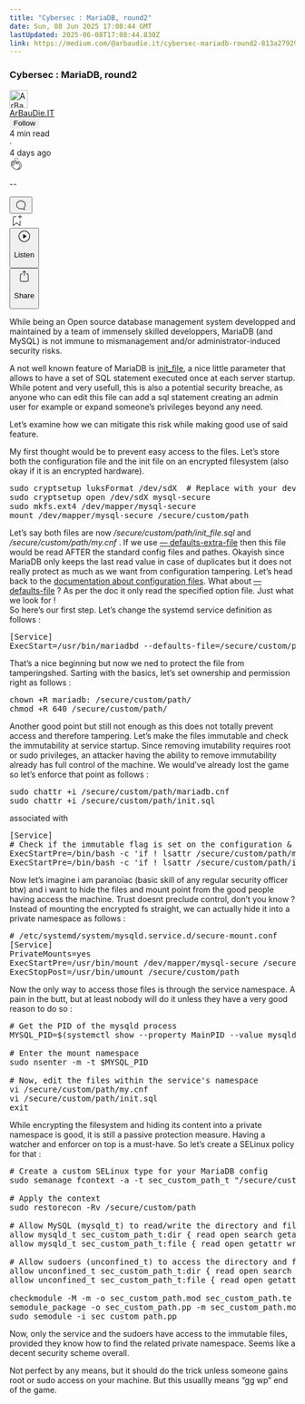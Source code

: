 ```yaml
---
title: "Cybersec : MariaDB, round2"
date: Sun, 08 Jun 2025 17:08:44 GMT
lastUpdated: 2025-06-08T17:08:44.830Z
link: https://medium.com/@arbaudie.it/cybersec-mariadb-round2-813a2792950b?source=rss-c779d007e7fe------2
---
```


<article><div class="m"><div class="m"><span class="m"></span><section><div><div class="fs gi gj gk gl gm"></div><div class="gn go gp gq gr"><div class="ac cb"><div class="ci bh fz ga gb gc"><div><h1 class="pw-post-title gs gt gu bf gv gw gx gy gz ha hb hc hd he hf hg hh hi hj hk hl hm hn ho hp hq hr hs ht hu bk" data-testid="storyTitle" id="103c">Cybersec : MariaDB, round2</h1><div><div class="speechify-ignore ac cp"><div class="speechify-ignore bh m"><div class="ac hv hw hx hy hz ia ib ic id ie if"><div class="ac r if"><div class="ac ig"><div><div aria-hidden="false" class="bm"><div class="be" tabindex="-1"><a data-discover="true" href="/@arbaudie.it?source=post_page---byline--813a2792950b---------------------------------------" rel="noopener follow"><div class="m ih ii bx ij ik"><div class="m fi"><img alt="ArBauDie.IT" class="m fa bx by bz cx" data-testid="authorPhoto" height="32" loading="lazy" src="https://miro.medium.com/v2/resize:fill:64:64/1*kOs3AqmTfHiFOrSZkt1mqg.png" width="32"/><div class="il bx m by bz fs o im ft"></div></div></div></a></div></div></div></div><span class="bf b bg ab bk"><div class="in ac r"><div class="ac r io"><div class="ac r"><div><div aria-hidden="false" class="bm"><div class="be" tabindex="-1"><span class="bf b bg ab bk"><a class="ag ah ai fe ak al am an ao ap aq ar as ip" data-discover="true" data-testid="authorName" href="/@arbaudie.it?source=post_page---byline--813a2792950b---------------------------------------" rel="noopener follow">ArBauDie.IT</a></span></div></div></div></div><div class="iq bm"></div><div aria-hidden="false" class="bm"><button class="ir is ap ac cb r aq eu it iu iv" style="border:1px solid rgba(0, 0, 0, 0)"><span class="bf b bg ab bk bh"><span class="bm iw">Follow</span></span></button></div></div></div></span></div><div class="ac r ix"><span class="bf b bg ab ed"><div class="ac af"><span data-testid="storyReadTime">4 min read</span><div aria-hidden="true" class="iy iz m"><span aria-hidden="true" class="m"><span class="bf b bg ab ed">·</span></span></div>4 days ago</div></span></div></div><div class="ac cp ja jb jc jd je jf jg jh ji jj jk jl jm jn jo jp"><div class="i l x ff fg r"><div class="kf m"><div class="ac r kg kh"><div class="pw-multi-vote-icon fi ki kj kk kl"><span><a class="ag ah ai fe ak al am an ao ap aq ar as at au" data-discover="true" data-testid="headerClapButton" href="/m/signin?actionUrl=https%3A%2F%2Fmedium.com%2F_%2Fvote%2Fp%2F813a2792950b&amp;operation=register&amp;redirect=https%3A%2F%2Fmedium.com%2F%40arbaudie.it%2Fcybersec-mariadb-round2-813a2792950b&amp;user=ArBauDie.IT&amp;userId=c779d007e7fe&amp;source=---header_actions--813a2792950b---------------------clap_footer------------------" rel="noopener follow"><div><div aria-hidden="false" class="bm"><div class="be" tabindex="-1"><div class="km ap kn ko kp kq an kr ks kt kl" role="presentation"><svg aria-label="clap" height="24" viewbox="0 0 24 24" width="24" xmlns="http://www.w3.org/2000/svg"><path clip-rule="evenodd" d="M11.37.828 12 3.282l.63-2.454zM13.916 3.953l1.523-2.112-1.184-.39zM8.589 1.84l1.522 2.112-.337-2.501zM18.523 18.92c-.86.86-1.75 1.246-2.62 1.33a6 6 0 0 0 .407-.372c2.388-2.389 2.86-4.951 1.399-7.623l-.912-1.603-.79-1.672c-.26-.56-.194-.98.203-1.288a.7.7 0 0 1 .546-.132c.283.046.546.231.728.5l2.363 4.157c.976 1.624 1.141 4.237-1.324 6.702m-10.999-.438L3.37 14.328a.828.828 0 0 1 .585-1.408.83.83 0 0 1 .585.242l2.158 2.157a.365.365 0 0 0 .516-.516l-2.157-2.158-1.449-1.449a.826.826 0 0 1 1.167-1.17l3.438 3.44a.363.363 0 0 0 .516 0 .364.364 0 0 0 0-.516L5.293 9.513l-.97-.97a.826.826 0 0 1 0-1.166.84.84 0 0 1 1.167 0l.97.968 3.437 3.436a.36.36 0 0 0 .517 0 .366.366 0 0 0 0-.516L6.977 7.83a.82.82 0 0 1-.241-.584.82.82 0 0 1 .824-.826c.219 0 .43.087.584.242l5.787 5.787a.366.366 0 0 0 .587-.415l-1.117-2.363c-.26-.56-.194-.98.204-1.289a.7.7 0 0 1 .546-.132c.283.046.545.232.727.501l2.193 3.86c1.302 2.38.883 4.59-1.277 6.75-1.156 1.156-2.602 1.627-4.19 1.367-1.418-.236-2.866-1.033-4.079-2.246M10.75 5.971l2.12 2.12c-.41.502-.465 1.17-.128 1.89l.22.465-3.523-3.523a.8.8 0 0 1-.097-.368c0-.22.086-.428.241-.584a.847.847 0 0 1 1.167 0m7.355 1.705c-.31-.461-.746-.758-1.23-.837a1.44 1.44 0 0 0-1.11.275c-.312.24-.505.543-.59.881a1.74 1.74 0 0 0-.906-.465 1.47 1.47 0 0 0-.82.106l-2.182-2.182a1.56 1.56 0 0 0-2.2 0 1.54 1.54 0 0 0-.396.701 1.56 1.56 0 0 0-2.21-.01 1.55 1.55 0 0 0-.416.753c-.624-.624-1.649-.624-2.237-.037a1.557 1.557 0 0 0 0 2.2c-.239.1-.501.238-.715.453a1.56 1.56 0 0 0 0 2.2l.516.515a1.556 1.556 0 0 0-.753 2.615L7.01 19c1.32 1.319 2.909 2.189 4.475 2.449q.482.08.971.08c.85 0 1.653-.198 2.393-.579.231.033.46.054.686.054 1.266 0 2.457-.52 3.505-1.567 2.763-2.763 2.552-5.734 1.439-7.586z" fill-rule="evenodd"></path></svg></div></div></div></div></a></span></div><div class="pw-multi-vote-count m ku kv kw kx ky kz la"><p class="bf b lc ab ed"><span class="lb">--</span></p></div></div></div><div><div aria-hidden="false" class="bm"><div class="be" tabindex="-1"><button aria-label="responses" class="ap km ld le ac r fj lf lg"><svg class="lh" height="24" viewbox="0 0 24 24" width="24" xmlns="http://www.w3.org/2000/svg"><path d="M18.006 16.803c1.533-1.456 2.234-3.325 2.234-5.321C20.24 7.357 16.709 4 12.191 4S4 7.357 4 11.482c0 4.126 3.674 7.482 8.191 7.482.817 0 1.622-.111 2.393-.327.231.2.48.391.744.559 1.06.693 2.203 1.044 3.399 1.044.224-.008.4-.112.486-.287a.49.49 0 0 0-.042-.518c-.495-.67-.845-1.364-1.04-2.057a4 4 0 0 1-.125-.598zm-3.122 1.055-.067-.223-.315.096a8 8 0 0 1-2.311.338c-4.023 0-7.292-2.955-7.292-6.587 0-3.633 3.269-6.588 7.292-6.588 4.014 0 7.112 2.958 7.112 6.593 0 1.794-.608 3.469-2.027 4.72l-.195.168v.255c0 .056 0 .151.016.295.025.231.081.478.154.733.154.558.398 1.117.722 1.659a5.3 5.3 0 0 1-2.165-.845c-.276-.176-.714-.383-.941-.59z"></path></svg></button></div></div></div></div><div class="ac r jq jr js jt ju jv jw jx jy jz ka kb kc kd ke"><div class="li l k j e"></div><div class="i l"><div><div aria-hidden="false" class="bm"><div class="be" tabindex="-1"><span><a class="ag ah ai fe ak al am an ao ap aq ar as at au" data-discover="true" data-testid="headerBookmarkButton" href="/m/signin?actionUrl=https%3A%2F%2Fmedium.com%2F_%2Fbookmark%2Fp%2F813a2792950b&amp;operation=register&amp;redirect=https%3A%2F%2Fmedium.com%2F%40arbaudie.it%2Fcybersec-mariadb-round2-813a2792950b&amp;source=---header_actions--813a2792950b---------------------bookmark_footer------------------" rel="noopener follow"><svg aria-label="Add to list bookmark button" class="ed lj" fill="none" height="25" viewbox="0 0 25 25" width="25" xmlns="http://www.w3.org/2000/svg"><path d="M18 2.5a.5.5 0 0 1 1 0V5h2.5a.5.5 0 0 1 0 1H19v2.5a.5.5 0 1 1-1 0V6h-2.5a.5.5 0 0 1 0-1H18zM7 7a1 1 0 0 1 1-1h3.5a.5.5 0 0 0 0-1H8a2 2 0 0 0-2 2v14a.5.5 0 0 0 .805.396L12.5 17l5.695 4.396A.5.5 0 0 0 19 21v-8.5a.5.5 0 0 0-1 0v7.485l-5.195-4.012a.5.5 0 0 0-.61 0L7 19.985z" fill="currentColor"></path></svg></a></span></div></div></div></div><div class="fa lk cn"><div class="m af"><div class="ac cb"><div class="ll lm ln lo lp lq ci bh"><div class="ac"><div aria-hidden="false" class="bm"><div><div aria-hidden="false" class="bm"><div class="be" tabindex="-1"><button aria-label="Listen" class="ag fj ai fe ak al am lr ao ap aq eu ls lt lg lu lv lw lx ly t lz ma mb mc md me mf v mg mh mi" data-testid="audioPlayButton"><svg fill="none" height="24" viewbox="0 0 24 24" width="24" xmlns="http://www.w3.org/2000/svg"><path clip-rule="evenodd" d="M3 12a9 9 0 1 1 18 0 9 9 0 0 1-18 0m9-10C6.477 2 2 6.477 2 12s4.477 10 10 10 10-4.477 10-10S17.523 2 12 2m3.376 10.416-4.599 3.066a.5.5 0 0 1-.777-.416V8.934a.5.5 0 0 1 .777-.416l4.599 3.066a.5.5 0 0 1 0 .832" fill="currentColor" fill-rule="evenodd"></path></svg><div class="k j e"><p class="bf b bg ab ed">Listen</p></div></button></div></div></div></div></div></div></div></div></div><div aria-describedby="postFooterSocialMenu" aria-hidden="false" aria-labelledby="postFooterSocialMenu" class="bm"><div><div aria-hidden="false" class="bm"><div class="be" tabindex="-1"><button aria-controls="postFooterSocialMenu" aria-expanded="false" aria-label="Share Post" class="ag fj ai fe ak al am lr ao ap aq eu ls lt lg lu lv lw lx ly t lz ma mb mc md me mf v mg mh mi" data-testid="headerSocialShareButton"><svg fill="none" height="24" viewbox="0 0 24 24" width="24" xmlns="http://www.w3.org/2000/svg"><path clip-rule="evenodd" d="M15.218 4.931a.4.4 0 0 1-.118.132l.012.006a.45.45 0 0 1-.292.074.5.5 0 0 1-.3-.13l-2.02-2.02v7.07c0 .28-.23.5-.5.5s-.5-.22-.5-.5v-7.04l-2 2a.45.45 0 0 1-.57.04h-.02a.4.4 0 0 1-.16-.3.4.4 0 0 1 .1-.32l2.8-2.8a.5.5 0 0 1 .7 0l2.8 2.79a.42.42 0 0 1 .068.498m-.106.138.008.004v-.01zM16 7.063h1.5a2 2 0 0 1 2 2v10a2 2 0 0 1-2 2h-11c-1.1 0-2-.9-2-2v-10a2 2 0 0 1 2-2H8a.5.5 0 0 1 .35.15.5.5 0 0 1 .15.35.5.5 0 0 1-.15.35.5.5 0 0 1-.35.15H6.4c-.5 0-.9.4-.9.9v10.2a.9.9 0 0 0 .9.9h11.2c.5 0 .9-.4.9-.9v-10.2c0-.5-.4-.9-.9-.9H16a.5.5 0 0 1 0-1" fill="currentColor" fill-rule="evenodd"></path></svg><div class="k j e"><p class="bf b bg ab ed">Share</p></div></button></div></div></div></div></div></div></div></div></div></div><p class="pw-post-body-paragraph mj mk gu ml b mm mn mo mp mq mr ms mt mu mv mw mx my mz na nb nc nd ne nf ng gn bk" id="8413">While being an Open source database management system developped and maintained by a team of immensely skilled developpers, MariaDB (and MySQL) is not immune to mismanagement and/or administrator-induced security risks.</p><p class="pw-post-body-paragraph mj mk gu ml b mm mn mo mp mq mr ms mt mu mv mw mx my mz na nb nc nd ne nf ng gn bk" id="4692">A not well known feature of MariaDB is <a class="ag nh" href="https://mariadb.com/kb/en/server-system-variables/#init_file" rel="noopener ugc nofollow" target="_blank">init_file</a>, a nice little parameter that allows to have a set of SQL statement executed once at each server startup. While potent and very usefull, this is also a potential security breache, as anyone who can edit this file can add a sql statement creating an admin user for example or expand someone’s privileges beyond any need.</p><p class="pw-post-body-paragraph mj mk gu ml b mm mn mo mp mq mr ms mt mu mv mw mx my mz na nb nc nd ne nf ng gn bk" id="eef0">Let’s examine how we can mitigate this risk while making good use of said feature.</p><p class="pw-post-body-paragraph mj mk gu ml b mm mn mo mp mq mr ms mt mu mv mw mx my mz na nb nc nd ne nf ng gn bk" id="81a1">My first thought would be to prevent easy access to the files. Let’s store both the configuration file and the init file on an encrypted filesystem (also okay if it is an encrypted hardware).</p><pre class="ni nj nk nl nm nn no np bp nq bb bk"><span class="nr ns gu no b bg nt nu m nv nw" id="d789">sudo cryptsetup luksFormat /dev/sdX  # Replace with your device<br/>sudo cryptsetup open /dev/sdX mysql-secure<br/>sudo mkfs.ext4 /dev/mapper/mysql-secure<br/>mount /dev/mapper/mysql-secure /secure/custom/path</span></pre><p class="pw-post-body-paragraph mj mk gu ml b mm mn mo mp mq mr ms mt mu mv mw mx my mz na nb nc nd ne nf ng gn bk" id="b1c3">Let’s say both files are now <em class="nx">/secure/custom/path/init_file.sql</em> and <em class="nx">/secure/custom/path/my.cnf</em> . If we use <a class="ag nh" href="https://mariadb.com/kb/en/mariadbd-options/#-defaults-extra-file" rel="noopener ugc nofollow" target="_blank">— defaults-extra-file</a> then this file would be read AFTER the standard config files and pathes. Okayish since MariaDB only keeps the last read value in case of duplicates but it does not really protect as much as we want from configuration tampering. Let’s head back to the <a class="ag nh" href="https://mariadb.com/kb/en/configuring-mariadb-with-option-files/" rel="noopener ugc nofollow" target="_blank">documentation about configuration files</a>. What about <a class="ag nh" href="https://mariadb.com/kb/en/mariadbd-options/#-defaults-file" rel="noopener ugc nofollow" target="_blank">— defaults-file</a> ? As per the doc it only read the specified option file. Just what we look for !<br/>So here’s our first step. Let’s change the systemd service definition as follows :</p><pre class="ni nj nk nl nm nn no np bp nq bb bk"><span class="nr ns gu no b bg nt nu m nv nw" id="5960">[Service]<br/>ExecStart=/usr/bin/mariadbd --defaults-file=/secure/custom/path/mariadb.cnf $_WSREP_START_POSITION $_WSREP_NEW_CLUSTER</span></pre><p class="pw-post-body-paragraph mj mk gu ml b mm mn mo mp mq mr ms mt mu mv mw mx my mz na nb nc nd ne nf ng gn bk" id="f1aa">That’s a nice beginning but now we ned to protect the file from tamperingshed. Sarting with the basics, let’s set ownership and permission right as follows :</p><pre class="ni nj nk nl nm nn no np bp nq bb bk"><span class="nr ns gu no b bg nt nu m nv nw" id="358b">chown +R mariadb: /secure/custom/path/<br/>chmod +R 640 /secure/custom/path/</span></pre><p class="pw-post-body-paragraph mj mk gu ml b mm mn mo mp mq mr ms mt mu mv mw mx my mz na nb nc nd ne nf ng gn bk" id="acc9">Another good point but still not enough as this does not totally prevent access and therefore tampering. Let’s make the files immutable and check the immutability at service startup. Since removing imutability requires root or sudo privileges, an attacker having the ability to remove immutability already has full control of the machine. We would’ve already lost the game so let’s enforce that point as follows :</p><pre class="ni nj nk nl nm nn no np bp nq bb bk"><span class="nr ns gu no b bg nt nu m nv nw" id="811f">sudo chattr +i /secure/custom/path/mariadb.cnf<br/>sudo chattr +i /secure/custom/path/init.sql</span></pre><p class="pw-post-body-paragraph mj mk gu ml b mm mn mo mp mq mr ms mt mu mv mw mx my mz na nb nc nd ne nf ng gn bk" id="1031">associated with</p><pre class="ni nj nk nl nm nn no np bp nq bb bk"><span class="nr ns gu no b bg nt nu m nv nw" id="385d">[Service]<br/># Check if the immutable flag is set on the configuration &amp; init files<br/>ExecStartPre=/bin/bash -c 'if ! lsattr /secure/custom/path/mariadb.cnf | grep -q "^....i" ; then echo "Configuration file is not immutable!"; exit 1; fi'<br/>ExecStartPre=/bin/bash -c 'if ! lsattr /secure/custom/path/init.sql | grep -q "^....i" ; then echo "init file is not immutable!"; exit 1; fi'</span></pre><p class="pw-post-body-paragraph mj mk gu ml b mm mn mo mp mq mr ms mt mu mv mw mx my mz na nb nc nd ne nf ng gn bk" id="735b">Now let’s imagine i am paranoïac (basic skill of any regular security officer btw) and i want to hide the files and mount point from the good people having access the machine. Trust doesnt preclude control, don’t you know ?<br/>Instead of mounting the encrypted fs straight, we can actually hide it into a private namespace as follows :</p><pre class="ni nj nk nl nm nn no np bp nq bb bk"><span class="nr ns gu no b bg nt nu m nv nw" id="de11"># /etc/systemd/system/mysqld.service.d/secure-mount.conf<br/>[Service]<br/>PrivateMounts=yes<br/>ExecStartPre=/usr/bin/mount /dev/mapper/mysql-secure /secure/custom/path<br/>ExecStopPost=/usr/bin/umount /secure/custom/path</span></pre><p class="pw-post-body-paragraph mj mk gu ml b mm mn mo mp mq mr ms mt mu mv mw mx my mz na nb nc nd ne nf ng gn bk" id="efd4">Now the only way to access those files is through the service namespace. A pain in the butt, but at least nobody will do it unless they have a very good reason to do so :</p><pre class="ni nj nk nl nm nn no np bp nq bb bk"><span class="nr ns gu no b bg nt nu m nv nw" id="32af"># Get the PID of the mysqld process<br/>MYSQL_PID=$(systemctl show --property MainPID --value mysqld)<br/><br/># Enter the mount namespace<br/>sudo nsenter -m -t $MYSQL_PID<br/><br/># Now, edit the files within the service's namespace<br/>vi /secure/custom/path/my.cnf<br/>vi /secure/custom/path/init.sql<br/>exit</span></pre><p class="pw-post-body-paragraph mj mk gu ml b mm mn mo mp mq mr ms mt mu mv mw mx my mz na nb nc nd ne nf ng gn bk" id="2952">While encrypting the filesystem and hiding its content into a private namespace is good, it is still a passive protection measure. Having a watcher and enforcer on top is a must-have. So let’s create a SELinux policy for that :</p><pre class="ni nj nk nl nm nn no np bp nq bb bk"><span class="nr ns gu no b bg nt nu m nv nw" id="ffd5"># Create a custom SELinux type for your MariaDB config<br/>sudo semanage fcontext -a -t sec_custom_path_t "/secure/custom/path(/.*)?"<br/><br/># Apply the context<br/>sudo restorecon -Rv /secure/custom/path<br/><br/># Allow MySQL (mysqld_t) to read/write the directory and files<br/>allow mysqld_t sec_custom_path_t:dir { read open search getattr };<br/>allow mysqld_t sec_custom_path_t:file { read open getattr write create append };<br/><br/># Allow sudoers (unconfined_t) to access the directory and files<br/>allow unconfined_t sec_custom_path_t:dir { read open search getattr write add_name remove_name };<br/>allow unconfined_t sec_custom_path_t:file { read open getattr write create append unlink };<br/><br/>checkmodule -M -m -o sec_custom_path.mod sec_custom_path.te<br/>semodule_package -o sec_custom_path.pp -m sec_custom_path.mod<br/>sudo semodule -i sec_custom_path.pp</span></pre><p class="pw-post-body-paragraph mj mk gu ml b mm mn mo mp mq mr ms mt mu mv mw mx my mz na nb nc nd ne nf ng gn bk" id="4998">Now, only the service and the sudoers have access to the immutable files, provided they know how to find the related private namespace. Seems like a decent security scheme overall.</p><p class="pw-post-body-paragraph mj mk gu ml b mm mn mo mp mq mr ms mt mu mv mw mx my mz na nb nc nd ne nf ng gn bk" id="31be">Not perfect by any means, but it should do the trick unless someone gains root or sudo access on your machine. But this usuallly means “gg wp” end of the game.</p></div></div></div></div></section></div></div></article>
